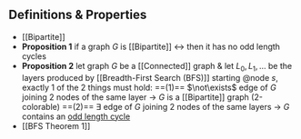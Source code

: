 ## Definitions & Properties 
- [[Bipartite]] 
- **Proposition 1**
	if a graph $G$ is [[Bipartite]] $\leftrightarrow$ then it has no odd length cycles 
- **Proposition 2**
	let graph $G$ be a [[Connected]] graph & let $L_0, L_1, \dots$ be the layers produced by [[Breadth-First Search (BFS)]] starting @node $s$, exactly 1 of the 2 things must hold:
		==(1)== $\not\exists$ edge of $G$ joining 2 nodes of the same layer $\rightarrow$ $G$ is a [[Bipartite]] graph (2-colorable)
		==(2)== $\exists$ edge of $G$ joining 2 nodes of the same layers $\rightarrow$ $G$ contains an <u>odd length cycle</u> 
- [[BFS Theorem 1]] 